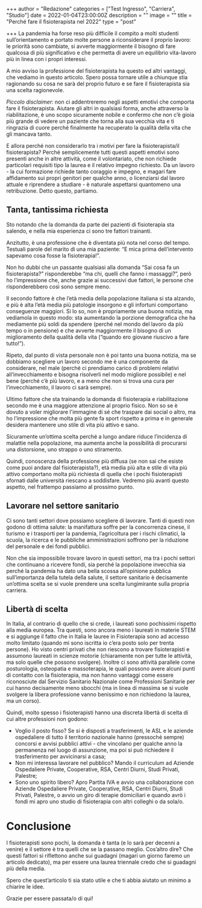 +++
author = "Redazione"
categories = ["Test Ingresso", "Carriera", "Studio"]
date = 2022-01-04T23:00:00Z
description = ""
image = ""
title = "Perché fare il fisioterapista nel 2022"
type = "post"

+++
La pandemia ha forse reso più difficile il compito a molti studenti sull’orientamento e portato molte persone a riconsiderare il proprio lavoro: le priorità sono cambiate, si avverte maggiormente il bisogno di fare qualcosa di più significativo e che permetta di avere un equilibrio vita-lavoro più in linea con i propri interessi.

A mio avviso la professione del fisioterapista ha questo ed altri vantaggi, che vediamo in questo articolo. Spero possa tornare utile a chiunque stia ragionando su cosa ne sarà del proprio futuro e se fare il fisioterapista sia una scelta ragionevole.

_Piccolo disclaimer:_ non ci addentreremo negli aspetti emotivi che comporta fare il fisioterapista. Aiutare gli altri in qualsiasi forma, anche attraverso la riabilitazione, è uno scopo sicuramente nobile e confermo che non c’è gioia più grande di vedere un paziente che torna alla sua vecchia vita e ti ringrazia di cuore perché finalmente ha recuperato la qualità della vita che gli mancava tanto.

E allora perché non considerarlo tra i motivi per fare la fisioterapista/il fisioterapista? Perché semplicemente tutti questi aspetti emotivi sono presenti anche in altre attività, come il volontariato, che non richiede particolari requisiti tipo la laurea e il relativo impegno richiesto. Da un lavoro - la cui formazione richiede tanto coraggio e impegno, e magari fare affidamento sui propri genitori per qualche anno, o licenziarsi dal lavoro attuale e riprendere a studiare - è naturale aspettarsi quantomeno una retribuzione. Detto questo, partiamo.

## Tanta, tantissima richiesta

Sto notando che la domanda da parte dei pazienti di fisioterapia sta salendo, e nella mia esperienza ci sono tre fattori trainanti.

Anzitutto, è una professione che è diventata più nota nel corso del tempo. Testuali parole del marito di una mia paziente: “E mica prima dell’intervento sapevamo cosa fosse la fisioterapia!”.

Non ho dubbi che un passante qualsiasi alla domanda “Sai cosa fa un fisioterapista?” risponderebbe “ma chi, quelli che fanno i massaggi?”, però ho l’impressione che, anche grazie ai successivi due fattori, le persone che risponderebbero così sono sempre meno.

Il secondo fattore è che l’età media della popolazione italiana si sta alzando, e più è alta l’età media più patologie insorgono e gli infortuni comportano conseguenze maggiori. Si lo so, non è propriamente una buona notizia, ma vediamola in questo modo: sta aumentando la porzione demografica che ha mediamente più soldi da spendere (perché nel mondo del lavoro da più tempo o in pensione) e che avverte maggiormente il bisogno di un miglioramento della qualità della vita (“quando ero giovane riuscivo a fare tutto!”).

Ripeto, dal punto di vista personale non è poi tanto una buona notizia, ma se dobbiamo scegliere un lavoro secondo me è una componente da considerare, nel male (perché ci prendiamo carico di problemi relativi all’invecchiamento e bisogna risolverli nel modo migliore possibile) e nel bene (perché c’è più lavoro, e a meno che non si trova una cura per l’invecchiamento, il lavoro ci sarà sempre).

Ultimo fattore che sta trainando la domanda di fisioterapia e riabilitazione secondo me è una maggiore attenzione al proprio fisico. Non so se è dovuto a voler migliorare l'immagine di sé che traspare dai social o altro, ma ho l’impressione che molta più gente fa sport rispetto a prima e in generale desidera mantenere uno stile di vita più attivo e sano.

Sicuramente un’ottima scelta perché a lungo andare riduce l’incidenza di malattie nella popolazione, ma aumenta anche la possibilità di procurarsi una distorsione, uno strappo o uno stiramento.

Quindi, conoscenza della professione più diffusa (se non sai che esiste come puoi andare dal fisioterapista?), età media più alta e stile di vita più attivo comportano molta più richiesta di quella che i pochi fisioterapisti sfornati dalle università riescano a soddisfare. Vedremo più avanti questo aspetto, nel frattempo passiamo al prossimo punto.

## Lavorare nel settore sanitario

Ci sono tanti settori dove possiamo scegliere di lavorare. Tanti di questi non godono di ottima salute: la manifattura soffre per la concorrenza cinese, il turismo e i trasporti per la pandemia, l’agricoltura per i rischi climatici, la scuola, la ricerca e le pubbliche amministrazioni soffrono per la riduzione del personale e dei fondi pubblici.

Non che sia impossibile trovare lavoro in questi settori, ma tra i pochi settori che continuano a ricevere fondi, sia perché la popolazione invecchia sia perché la pandemia ha dato una bella scossa all’opinione pubblica sull’importanza della tutela della salute, il settore sanitario è decisamente un’ottima scelta se si vuole prendere una scelta lungimirante sulla propria carriera.

## Libertà di scelta

In Italia, al contrario di quello che si crede, i laureati sono pochissimi rispetto alla media europea. Tra questi, sono ancora meno i laureati in materie STEM e si aggiunge il fatto che in Italia le lauree in Fisioterapia sono ad accesso molto limitato (quando mi sono iscritta io c’era posto solo per trenta persone). Ho visto centri privati che non riescono a trovare fisioterapisti e assumono laureati in scienze motorie (chiaramente non per tutte le attività, ma solo quelle che possono svolgere). Inoltre ci sono attività parallele come posturologia, osteopatia e massoterapia, le quali possono avere alcuni punti di contatto con la fisioterapia, ma non hanno vantaggi come essere riconosciute dal Servizio Sanitario Nazionale come Professioni Sanitarie per cui hanno decisamente meno sbocchi (ma in linea di massima se si vuole svolgere la libera professione vanno benissimo e non richiedono la laurea, ma un corso).

Quindi, molto spesso i fisioterapisti hanno una discreta libertà di scelta di cui altre professioni non godono:

* Voglio il posto fisso? Se si è disposti a trasferimenti, le ASL e le aziende ospedaliere di tutto il territorio nazionale hanno (pressoché sempre) concorsi e avvisi pubblici attivi - che vincolano per qualche anno la permanenza nel luogo di assunzione, ma poi si può richiedere il trasferimento per avvicinarsi a casa;
* Non mi interessa lavorare nel pubblico? Mando il curriculum ad Aziende Ospedaliere Private, Cooperative, RSA, Centri Diurni, Studi Privati, Palestre;
* Sono uno spirito libero? Apro Partita IVA e avvio una collaborazione con Aziende Ospedaliere Private, Cooperative, RSA, Centri Diurni, Studi Privati, Palestre, o avvio un giro di terapie domiciliari e quando avrò i fondi mi apro uno studio di fisioterapia con altri colleghi o da sola/o.

# Conclusione

I fisioterapisti sono pochi, la domanda è tanta (e lo sarà per decenni a venire) e il settore è tra quelli che se la passano meglio. Cos’altro dire? Che questi fattori si riflettono anche sui guadagni (magari un giorno faremo un articolo dedicato), ma per essere una laurea triennale credo che si guadagni più della media.

Spero che quest’articolo ti sia stato utile e che ti abbia aiutato un minimo a chiarire le idee.

Grazie per essere passata/o di qui!